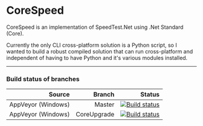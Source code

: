 CoreSpeed
=========

CoreSpeed is an implementation of SpeedTest.Net using .Net Standard (Core).  

Currently the only CLI cross-platform solution is a Python script, so I wanted to build a robust compiled solution that can run cross-platform and independent of having to have Python and it's various modules installed.

----------------------------------------------------------------------------------------------------------------------------------------------------


### Build status of branches
| Source | Branch | Status |
|-------:|-------:|-------:|
| AppVeyor (Windows) | Master |[![Build status](https://ci.appveyor.com/api/projects/status/o4ysawi7nqumr03w/branch/master?svg=true)](https://ci.appveyor.com/project/tibmeister/corespeed/branch/master)|
| AppVeyor (Windows) | CoreUpgrade |[![Build status](https://ci.appveyor.com/api/projects/status/o4ysawi7nqumr03w/branch/CoreUpgrade?svg=true)](https://ci.appveyor.com/project/tibmeister/corespeed/branch/CoreUpgrade)|
